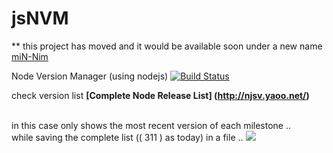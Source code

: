 # jsNVM

** this project has moved and it would be available soon under a new name [miN-Nim](https://github.com/cloned2k16/miN-Nim)

Node Version Manager (using nodejs) 
[![Build Status](https://travis-ci.org/cloned2k16/jsNVM.svg?branch=master)](https://travis-ci.org/cloned2k16/jsNVM)

check version list <b>[Complete Node Release List] (http://njsv.yaoo.net/)</b>


<br>in this case only shows the most recent version of each milestone ..
<br>while saving the complete list (( 311 ) as today) in a file ..
<image src=./recorded.gif>

